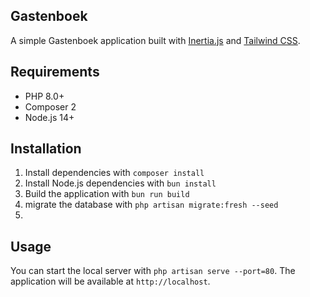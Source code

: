 ## Gastenboek

A simple Gastenboek application built with [Inertia.js](https://inertiajs.com) and [Tailwind CSS](https://tailwindcss.com).

## Requirements

- PHP 8.0+
- Composer 2
- Node.js 14+

## Installation

1. Install dependencies with `composer install`
2. Install Node.js dependencies with `bun install`
3. Build the application with `bun run build`
4. migrate the database with `php artisan migrate:fresh --seed`
5.

## Usage

You can start the local server with `php artisan serve --port=80`. The application will be available at `http://localhost`.